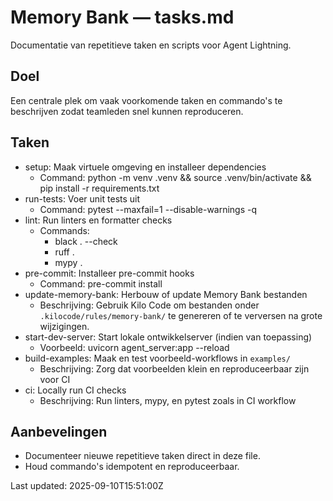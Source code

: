 # Memory Bank — tasks.md

Documentatie van repetitieve taken en scripts voor Agent Lightning.

## Doel
Een centrale plek om vaak voorkomende taken en commando's te beschrijven zodat teamleden snel kunnen reproduceren.

## Taken
- setup: Maak virtuele omgeving en installeer dependencies
  - Command: python -m venv .venv && source .venv/bin/activate && pip install -r requirements.txt
- run-tests: Voer unit tests uit
  - Command: pytest --maxfail=1 --disable-warnings -q
- lint: Run linters en formatter checks
  - Commands:
    - black . --check
    - ruff .
    - mypy .
- pre-commit: Installeer pre-commit hooks
  - Command: pre-commit install
- update-memory-bank: Herbouw of update Memory Bank bestanden
  - Beschrijving: Gebruik Kilo Code om bestanden onder `.kilocode/rules/memory-bank/` te genereren of te verversen na grote wijzigingen.
- start-dev-server: Start lokale ontwikkelserver (indien van toepassing)
  - Voorbeeld: uvicorn agent_server:app --reload
- build-examples: Maak en test voorbeeld-workflows in `examples/`
  - Beschrijving: Zorg dat voorbeelden klein en reproduceerbaar zijn voor CI
- ci: Locally run CI checks
  - Beschrijving: Run linters, mypy, en pytest zoals in CI workflow

## Aanbevelingen
- Documenteer nieuwe repetitieve taken direct in deze file.
- Houd commando's idempotent en reproduceerbaar.

Last updated: 2025-09-10T15:51:00Z